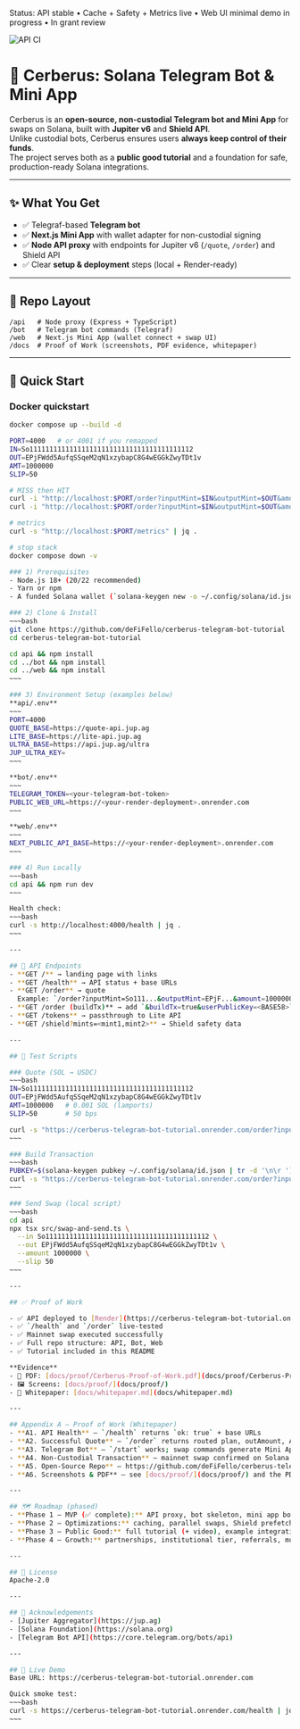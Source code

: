 Status: API stable • Cache + Safety + Metrics live • Web UI minimal demo in progress • In grant review

![API CI](https://github.com/deFiFello/cerberus-telegram-bot-tutorial/actions/workflows/api-ci.yml/badge.svg)


# 🐶 Cerberus: Solana Telegram Bot & Mini App

Cerberus is an **open-source, non-custodial Telegram bot and Mini App** for swaps on Solana, built with **Jupiter v6** and **Shield API**.  
Unlike custodial bots, Cerberus ensures users **always keep control of their funds**.  
The project serves both as a **public good tutorial** and a foundation for safe, production-ready Solana integrations.

---

## ✨ What You Get
- ✅ Telegraf-based **Telegram bot**
- ✅ **Next.js Mini App** with wallet adapter for non-custodial signing
- ✅ **Node API proxy** with endpoints for Jupiter v6 (`/quote`, `/order`) and Shield API
- ✅ Clear **setup & deployment** steps (local + Render-ready)

---

## 📂 Repo Layout
~~~
/api   # Node proxy (Express + TypeScript)
/bot   # Telegram bot commands (Telegraf)
/web   # Next.js Mini App (wallet connect + swap UI)
/docs  # Proof of Work (screenshots, PDF evidence, whitepaper)
~~~

---

## 🚀 Quick Start
### Docker quickstart

```bash
docker compose up --build -d

PORT=4000   # or 4001 if you remapped
IN=So11111111111111111111111111111111111111112
OUT=EPjFWdd5AufqSSqeM2qN1xzybapC8G4wEGGkZwyTDt1v
AMT=1000000
SLIP=50

# MISS then HIT
curl -i "http://localhost:$PORT/order?inputMint=$IN&outputMint=$OUT&amount=$AMT&slippageBps=$SLIP" | grep -i x-cache
curl -i "http://localhost:$PORT/order?inputMint=$IN&outputMint=$OUT&amount=$AMT&slippageBps=$SLIP" | grep -i x-cache

# metrics
curl -s "http://localhost:$PORT/metrics" | jq .

# stop stack
docker compose down -v

### 1) Prerequisites
- Node.js 18+ (20/22 recommended)  
- Yarn or npm  
- A funded Solana wallet (`solana-keygen new -o ~/.config/solana/id.json`)

### 2) Clone & Install
~~~bash
git clone https://github.com/deFiFello/cerberus-telegram-bot-tutorial
cd cerberus-telegram-bot-tutorial

cd api && npm install
cd ../bot && npm install
cd ../web && npm install
~~~

### 3) Environment Setup (examples below)
**api/.env**
~~~
PORT=4000
QUOTE_BASE=https://quote-api.jup.ag
LITE_BASE=https://lite-api.jup.ag
ULTRA_BASE=https://api.jup.ag/ultra
JUP_ULTRA_KEY=
~~~

**bot/.env**
~~~
TELEGRAM_TOKEN=<your-telegram-bot-token>
PUBLIC_WEB_URL=https://<your-render-deployment>.onrender.com
~~~

**web/.env**
~~~
NEXT_PUBLIC_API_BASE=https://<your-render-deployment>.onrender.com
~~~

### 4) Run Locally
~~~bash
cd api && npm run dev
~~~

Health check:
~~~bash
curl -s http://localhost:4000/health | jq .
~~~

---

## 🔧 API Endpoints
- **GET /** → landing page with links  
- **GET /health** → API status + base URLs  
- **GET /order** → quote  
  Example: `/order?inputMint=So111...&outputMint=EPjF...&amount=1000000&slippageBps=50`  
- **GET /order (buildTx)** → add `&buildTx=true&userPublicKey=<BASE58>`  
- **GET /tokens** → passthrough to Lite API  
- **GET /shield?mints=<mint1,mint2>** → Shield safety data

---

## 🧪 Test Scripts

### Quote (SOL → USDC)
~~~bash
IN=So11111111111111111111111111111111111111112
OUT=EPjFWdd5AufqSSqeM2qN1xzybapC8G4wEGGkZwyTDt1v
AMT=1000000   # 0.001 SOL (lamports)
SLIP=50       # 50 bps

curl -s "https://cerberus-telegram-bot-tutorial.onrender.com/order?inputMint=${IN}&outputMint=${OUT}&amount=${AMT}&slippageBps=${SLIP}" | jq .
~~~

### Build Transaction
~~~bash
PUBKEY=$(solana-keygen pubkey ~/.config/solana/id.json | tr -d '\n\r ')
curl -s "https://cerberus-telegram-bot-tutorial.onrender.com/order?inputMint=${IN}&outputMint=${OUT}&amount=${AMT}&slippageBps=${SLIP}&buildTx=true&userPublicKey=${PUBKEY}" | jq .
~~~

### Send Swap (local script)
~~~bash
cd api
npx tsx src/swap-and-send.ts \
  --in So11111111111111111111111111111111111111112 \
  --out EPjFWdd5AufqSSqeM2qN1xzybapC8G4wEGGkZwyTDt1v \
  --amount 1000000 \
  --slip 50
~~~

---

## ✅ Proof of Work

- ✅ API deployed to [Render](https://cerberus-telegram-bot-tutorial.onrender.com)  
- ✅ `/health` and `/order` live-tested  
- ✅ Mainnet swap executed successfully  
- ✅ Full repo structure: API, Bot, Web  
- ✅ Tutorial included in this README

**Evidence**  
- 📄 PDF: [docs/proof/Cerberus-Proof-of-Work.pdf](docs/proof/Cerberus-Proof-of-Work.pdf)  
- 🖼️ Screens: [docs/proof/](docs/proof/)  
- 📑 Whitepaper: [docs/whitepaper.md](docs/whitepaper.md)

---

## Appendix A — Proof of Work (Whitepaper)
- **A1. API Health** — `/health` returns `ok: true` + base URLs  
- **A2. Successful Quote** — `/order` returns routed plan, outAmount, AMM  
- **A3. Telegram Bot** — `/start` works; swap commands generate Mini App links  
- **A4. Non-Custodial Transaction** — mainnet swap confirmed on Solana Explorer  
- **A5. Open-Source Repo** — https://github.com/deFiFello/cerberus-telegram-bot-tutorial  
- **A6. Screenshots & PDF** — see [docs/proof/](docs/proof/) and the PDF

---

## 🗺 Roadmap (phased)
- **Phase 1 — MVP (✅ complete):** API proxy, bot skeleton, mini app bootstrap, mainnet swap.  
- **Phase 2 — Optimizations:** caching, parallel swaps, Shield prefetch, fee tiers, priority exec, UX.  
- **Phase 3 — Public Good:** full tutorial (+ video), example integrations.  
- **Phase 4 — Growth:** partnerships, institutional tier, referrals, multi-region deploys.

---

## 📜 License
Apache-2.0

---

## 🤝 Acknowledgements
- [Jupiter Aggregator](https://jup.ag)  
- [Solana Foundation](https://solana.org)  
- [Telegram Bot API](https://core.telegram.org/bots/api)

---

## 🔗 Live Demo
Base URL: https://cerberus-telegram-bot-tutorial.onrender.com

Quick smoke test:
~~~bash
curl -s https://cerberus-telegram-bot-tutorial.onrender.com/health | jq .
~~~
